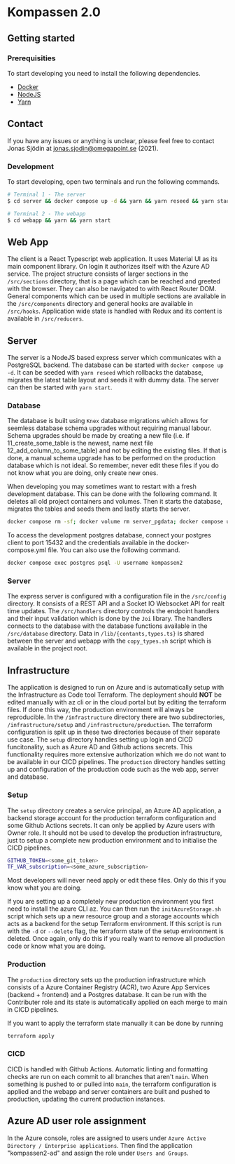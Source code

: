 # Kompassen 2.0

## Getting started

### Prerequisities
To start developing you need to install the following dependencies.
- [Docker](https://www.docker.com/get-started)
- [NodeJS](https://nodejs.org/tr/download/package-manager/#macos)
- [Yarn](https://yarnpkg.com/getting-started/install)

## Contact
If you have any issues or anything is unclear, please feel free to contact Jonas Sjödin at [jonas.sjodin@omegapoint.se](mailto:jonas.sjodin@omegapoint.se) (2021).

### Development
To start developing, open two terminals and run the following commands.

```bash
# Terminal 1 - The server
$ cd server && docker compose up -d && yarn && yarn reseed && yarn start

# Terminal 2 - The webapp
$ cd webapp && yarn && yarn start
```

## Web App
The client is a React Typescript web application. It uses Material UI as its main component library. On login it authorizes itself with the Azure AD service. The project structure consists of larger sections in the `/src/sections` directory, that is a page which can be reached and greeted with the browser. They can also be navigated to with React Router DOM. General components which can be used in multiple sections are available in the `/src/components` directory and general hooks are available in `/src/hooks`. Application wide state is handled with Redux and its content is available in `/src/reducers`.

## Server
The server is a NodeJS based express server which communicates with a PostgreSQL backend. The database can be started with `docker compose up -d`. It can be seeded with `yarn reseed` which rollbacks the database, migrates the latest table layout and seeds it with dummy data. The server can then be started with `yarn start`. 

### Database
The database is built using `Knex` database migrations which allows for seemless database schema upgrades without requiring manual labour. Schema upgrades should be made by creating a new file (i.e. if 11_create_some_table is the newest, name next file 12_add_column_to_some_table) and not by editing the existing files. If that is done, a manual schema upgrade has to be performed on the production database which is not ideal. So remember, never edit these files if you do not know what you are doing, only create new ones. 

When developing you may sometimes want to restart with a fresh development database. This can be done with the following command. It deletes all old project containers and volumes. Then it starts the database, migrates the tables and seeds them and lastly starts the server.

```bash
docker compose rm -sf; docker volume rm server_pgdata; docker compose up -d && yarn reseed && yarn start
```

To access the development postgres database, connect your postgres client to port 15432 and the credentials available in the docker-compose.yml file. You can also use the following command. 
```bash
docker compose exec postgres psql -U username kompassen2
```

### Server
The express server is configured with a configuration file in the `/src/config` directory. It consists of a REST API and a Socket IO Websocket API for realt time updates. The `/src/handlers` directory controls the endpoint handlers and their input validation which is done by the `Joi` library. The handlers connects to the database with the database functions available in the `/src/database` directory. Data in `/lib/{contants,types.ts}` is shared between the server and webapp with the `copy_types.sh` script which is available in the project root.

## Infrastructure
The application is designed to run on Azure and is automatically setup with the Infrastructure as Code tool Terraform. The deployment should **NOT** be edited manually with az cli or in the cloud portal but by editing the terraform files. If done this way, the production environment will always be reproducible. In the `/infrastructure` directory there are two subdirectories, `/infrastructure/setup` and `/infrastructure/production`. The terraform configuration is split up in these two directories because of their separate use case. The `setup` directory handles setting up login and CICD funcitonality, such as Azure AD and Github actions secrets. This functionality requires more extensive authorization which we do not want to be available in our CICD pipelines. The `production` directory handles setting up and configuration of the production code such as the web app, server and database. 

### Setup
The `setup` directory creates a service principal, an Azure AD application, a backend storage account for the production terraform configuration and some Github Actions secrets. It can only be applied by Azure users with Owner role. It should not be used to develop the production infrastructure, just to setup a complete new production environment and to initialise the CICD pipelines.

```bash
GITHUB_TOKEN=<some_git_token>
TF_VAR_subscription=<some_azure_subscription>
```

Most developers will never need apply or edit these files. Only do this if you know what you are doing. 

If you are setting up a completely new production environment you first need to install the azure CLI az. You can then run the `initAzureStorage.sh` script which sets up a new resource group and a storage accounts which acts as a backend for the setup Terraform environment. If this script is run with the `-d` or `--delete` flag, the terraform state of the setup environment is deleted. Once again, only do this if you really want to remove all production code or know what you are doing.

### Production 
The `production` directory sets up the production infrastructure which consists of a Azure Container Registry (ACR), two Azure App Services (backend + frontend) and a Postgres database. It can be run with the Contributer role and its state is automatically applied on each merge to main in CICD pipelines.

If you want to apply the terraform state manually it can be done by running
```bash
terraform apply
```

### CICD
CICD is handled with Github Actions. Automatic linting and formatting checks are run on each commit to all branches that aren't `main`. When something is pushed to or pulled into `main`, the terraform configuration is applied and the webapp and server containers are built and pushed to production, updating the current production instances. 

## Azure AD user role assignment
In the Azure console, roles are assigned to users under `Azure Active Directory / Enterprise applications`. Then find the application "kompassen2-ad" and assign the role under `Users and Groups`.

